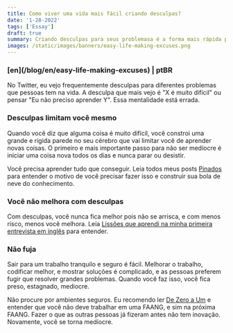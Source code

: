 ```yaml
---
title: Como viver uma vida mais fácil criando desculpas?
date: '1-28-2022'
tags: ['Essay']
draft: true
summary: Criando desculpas para seus problemasa é a forma mais rápida para fugir de coisas difíceis
images: /static/images/banners/easy-life-making-excuses.png
---
```


<h3>[en](/blog/en/easy-life-making-excuses) | ptBR</h3>

No Twitter, eu vejo frequentemente desculpas para diferentes problemas que pessoas tem na vida. A desculpa que mais vejo é "X é muito difícil" ou pensar "Eu não preciso aprender Y". Essa mentalidade está errada.

### Desculpas limitam você mesmo

Quando você diz que alguma coisa é muito difícil, você constroi uma grande e rígida parede no seu cérebro que vai limitar você de aprender novas coisas. O primeiro e mais importante passo para não ser medíocre é iniciar uma coisa nova todos os dias e nunca parar ou desistir.

Você precisa aprender tudo que conseguir. Leia todos meus posts [Pinados](/pinned) para entender o motivo de você precisar fazer isso e construir sua bola de neve do conhecimento.

### Você não melhora com desculpas

Com desculpas, você nunca fica melhor pois não se arrisca, e com menos risco, menos você melhora. Leia [Lissões que aprendi na minha primeira entrevista em inglês](/blog/my-first-english-interview) para entender.

### Não fuja

Sair para um trabalho tranquilo e seguro é fácil. Melhorar o trabalho, codificar melhor, e mostrar soluções é complicado, e as pessoas preferem fugir que resolver grandes problemas. Quando você faz isso, você fica preso, estagnado, mediocre.

Não procure por ambientes seguros. Eu recomendo ler [De Zero a Um](https://www.amazon.com/Zero-One-Notes-Startups-Future/dp/0804139296) e entender que você não deve trabalhar em uma FAANG, e sim na próxima FAANG. Fazer o que as outras pessoas já fizeram antes não tem inovação. Novamente, você se torna medíocre.
